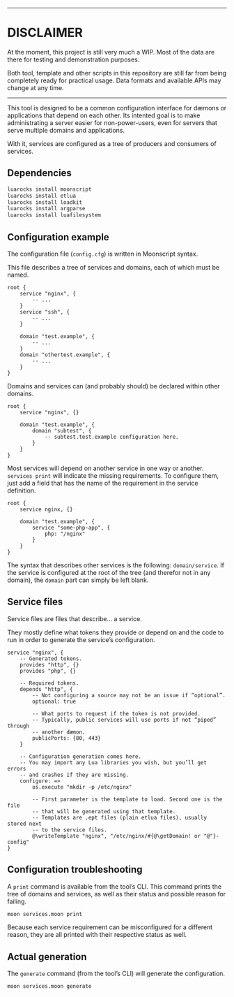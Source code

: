 
---

# DISCLAIMER

At the moment, this project is still very much a WIP.
Most of the data are there for testing and demonstration purposes.

Both tool, template and other scripts in this repository are still far from being completely ready for practical usage.
Data formats and available APIs may change at any time.

---

This tool is designed to be a common configuration interface for dæmons or applications that depend on each other.
Its intented goal is to make administrating a server easier for non-power-users, even for servers that serve multiple domains and applications.

With it, services are configured as a tree of producers and consumers of services.

## Dependencies

```sh
luarocks install moonscript
luarocks install etlua
luarocks install loadkit
luarocks install argparse
luarocks install luafilesystem
```

## Configuration example

The configuration file (`config.cfg`) is written in Moonscript syntax.

This file describes a tree of services and domains, each of which must be named.

```moon
root {
	service "nginx", {
		-- ...
	}
	service "ssh", {
		-- ...
	}

	domain "test.example", {
		-- ...
	}
	domain "othertest.example", {
		-- ...
	}
}
```

Domains and services can (and probably should) be declared within other domains.

```moon
root {
	service "nginx", {}

	domain "test.example", {
		domain "subtest", {
			-- subtest.test.example configuration here.
		}
	}
}
```

Most services will depend on another service in one way or another.
`services print` will indicate the missing requirements.
To configure them, just add a field that has the name of the requirement in the service definition.

```moon
root {
	service nginx, {}

	domain "test.example", {
		service "some-php-app", {
			php: "/nginx"
		}
	}
}
```

The syntax that describes other services is the following: `domain/service`.
If the service is configured at the root of the tree (and therefor not in any domain), the `domain` part can simply be left blank.

## Service files

Service files are files that describe… a service.

They mostly define what tokens they provide or depend on and the code to run in order to generate the service’s configuration.

```moon
service "nginx", {
	-- Generated tokens.
	provides "http", {}
	provides "php", {}

	-- Required tokens.
	depends "http", {
		-- Not configuring a source may not be an issue if “optional”.
		optional: true

		-- What ports to request if the token is not provided.
		-- Typically, public services will use ports if not “piped” through
		-- another dæmon.
		publicPorts: {80, 443}
	}

	-- Configuration generation comes here.
	-- You may import any Lua libraries you wish, but you’ll get errors
	-- and crashes if they are missing.
	configure: =>
		os.execute "mkdir -p /etc/nginx"

		-- First parameter is the template to load. Second one is the file
		-- that will be generated using that template.
		-- Templates are .ept files (plain etlua files), usually stored next
		-- to the service files.
		@\writeTemplate "nginx", "/etc/nginx/#{@\getDomain! or "@"}-config"
}
```

## Configuration troubleshooting

A `print` command is available from the tool’s CLI.
This command prints the tree of domains and services, as well as their status and possible reason for failing.

```sh
moon services.moon print
```

Because each service requirement can be misconfigured for a different reason, they are all printed with their respective status as well.

## Actual generation

The `generate` command (from the tool’s CLI) will generate the configuration.

```sh
moon services.moon generate
```

